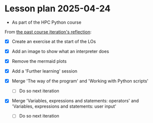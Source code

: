 # Lesson plan 2025-04-24

- As part of the HPC Python course

From [the past course iteration's reflection](../../reflections/20250304/README.md):

- [x] Create an exercise at the start of the LOs
- [x] Add an image to show what an interpreter does
- [x] Remove the mermaid plots
- [x] Add a 'Further learning' session

- [x] Merge 'The way of the program' and 'Working with Python scripts'
    - [ ] Do so next iteration
- [x] Merge 'Variables, expressions and statements: operators'
  and 'Variables, expressions and statements: user input'
    - [ ] Do so next iteration

